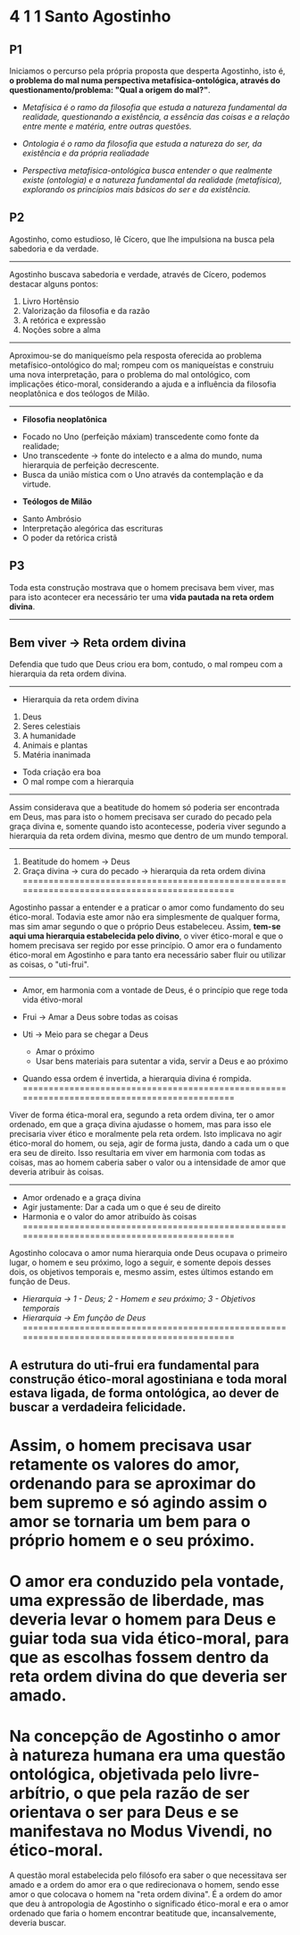 # 4 1 1 Santo Agostinho

## P1

Iniciamos o percurso pela própria proposta que desperta Agostinho, isto é, **o problema do mal numa perspectiva metafísica-ontológica, através do questionamento/problema: "Qual a origem do mal?"**.

- *Metafísica é o ramo da filosofia que estuda a natureza fundamental da realidade, questionando a existência, a essência das coisas e a relação entre mente e matéria, entre outras questões.*

- *Ontologia é o ramo da filosofia que estuda a natureza do ser, da existência e da própria realiadade*

- *Perspectiva metafísica-ontológica busca entender o que realmente existe (ontologia) e a natureza fundamental da realidade (metafísica), explorando os princípios mais básicos do ser e da existência.*

## P2

Agostinho, como estudioso, lê Cícero, que lhe impulsiona na busca pela sabedoria e da verdade.

******************************************************************************
Agostinho buscava sabedoria e verdade, através de Cícero, podemos destacar alguns pontos:

1. Livro Hortênsio
2. Valorização da filosofia e da razão
3. A retórica e expressão
4. Noções sobre a alma
---------------------------------------------------------------------------------------------

Aproximou-se do maniqueísmo pela resposta oferecida ao problema metafísico-ontológico do mal; rompeu com os maniqueístas e construiu uma nova interpretação, para o problema do mal ontológico, com implicações ético-moral, considerando a ajuda e a influência da filosofia neoplatônica e dos teólogos de Milão.
******************************************************************************

* **Filosofia neoplatônica**
  
- Focado no Uno (perfeição máxiam) transcedente como fonte da realidade;
- Uno transcedente -> fonte do intelecto e a alma do mundo, numa hierarquia de perfeição decrescente.
- Busca da união mística com o Uno através da contemplação e da virtude.

* **Teólogos de Milão**
  
- Santo Ambrósio
- Interpretação alegórica das escrituras
- O poder da retórica cristã

## P3

Toda esta construção mostrava que o homem precisava bem viver, mas para isto acontecer era necessário ter uma **vida pautada na reta ordem divina**.
******************************************************************************

Bem viver -> Reta ordem divina
---------------------------------------------------------------------------------------------

Defendia que tudo que Deus criou era bom, contudo, o mal rompeu com a hierarquia da reta ordem divina.
******************************************************************************

- Hierarquia da reta ordem divina

1. Deus
2. Seres celestiais
3. A humanidade
4. Animais e plantas
5. Matéria inanimada

- Toda criação era boa
- O mal rompe com a hierarquia
---------------------------------------------------------------------------------------------

Assim considerava que a beatitude do homem só poderia ser encontrada em Deus, mas para isto o homem precisava ser curado do pecado pela graça divina e, somente quando isto acontecesse, poderia viver segundo a hierarquia da reta ordem divina, mesmo que dentro de um mundo temporal.
******************************************************************************

1. Beatitude do homem -> Deus
2. Graça divina -> cura do pecado -> hierarquia da reta ordem divina
============================================================================================

Agostinho passar a entender e a praticar o amor como fundamento do seu ético-moral. Todavia este amor não era simplesmente de qualquer forma, mas sim amar segundo o que o próprio Deus estabeleceu. Assim, **tem-se aqui uma hierarquia estabelecida pelo divino**, o viver ético-moral e que o homem precisava ser regido por esse princípio. O amor era o fundamento ético-moral em Agostinho e para tanto era necessário saber fluir ou utilizar as coisas, o "uti-frui".
******************************************************************************

- Amor, em harmonia com a vontade de Deus, é o princípio que rege toda vida étivo-moral
  
- Frui -> Amar a Deus sobre todas as coisas
  
- Uti -> Meio para se chegar a Deus
    - Amar o próximo
    - Usar bens materiais para sutentar a vida, servir a Deus e ao próximo
    
- Quando essa ordem é invertida, a hierarquia divina é rompida.
============================================================================================

Viver de forma ética-moral era, segundo a reta ordem divina, ter o amor ordenado, em que a graça divina ajudasse o homem, mas para isso ele precisaria viver ético e moralmente pela reta ordem. Isto implicava no agir ético-moral do homem, ou seja, agir de forma justa, dando a cada um o que era seu de direito. Isso resultaria em viver em harmonia com todas as coisas, mas ao homem caberia saber o valor ou a intensidade de amor que deveria atribuir às coisas.
******************************************************************************

- Amor ordenado e a graça divina
- Agir justamente: Dar a cada um o que é seu de direito
- Harmonia e o valor do amor atribuído às coisas
============================================================================================

Agostinho colocava o amor numa hierarquia onde Deus ocupava o primeiro lugar, o homem e seu próximo, logo a seguir, e somente depois desses dois, os objetivos temporais e, mesmo assim, estes últimos estando em função de Deus.

- *Hierarquia -> 1 - Deus; 2 - Homem e seu próximo; 3 - Objetivos temporais*
- *Hierarquia -> Em função de Deus*
============================================================================================

A estrutura do uti-frui era fundamental para construção ético-moral agostiniana e toda moral estava ligada, de forma ontológica, ao dever de buscar a verdadeira felicidade. 
--------------------------------------------------------------------------------------------

Assim, o homem precisava usar retamente os valores do amor, ordenando para se aproximar do bem supremo e só agindo assim o amor se tornaria um bem para o próprio homem e o seu próximo.
============================================================================================

O amor era conduzido pela vontade, uma expressão de liberdade, mas deveria levar o homem para Deus e guiar toda sua vida ético-moral, para que as escolhas fossem dentro da reta ordem divina do que deveria ser amado.
============================================================================================

Na concepção de Agostinho o amor à natureza humana era uma questão ontológica, objetivada pelo livre-arbítrio, o que pela razão de ser orientava o ser para Deus e se manifestava no Modus Vivendi, no ético-moral.
============================================================================================

A questão moral estabelecida pelo filósofo era saber o que necessitava ser amado e a ordem do amor era o que redirecionava o homem, sendo esse amor o que colocava o homem na "reta ordem divina". É a ordem do amor que deu à antropologia de Agostinho o significado ético-moral e era o amor ordenado que faria o homem encontrar beatitude que, incansalvemente, deveria buscar.